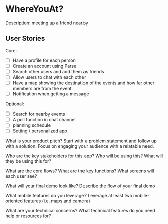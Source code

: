 # WhereYouAt?

Description:
meeting up a friend nearby                                                                       

## User Stories

Core:
- [ ] Have a profile for each person
- [ ] Create an account using Parse
- [ ] Search other users and add them as friends
- [ ] Allow users to chat with each other
- [ ] Have a map showing the destination of the events and how far other members are from the event
- [ ] Notification when getting a message

Optional:
- [ ] Search for nearby events
- [ ] A poll function in chat channel
- [ ] planning schedule
- [ ] Setting / personalized app

What is your product pitch?
Start with a problem statement and follow up with a solution.
Focus on engaging your audience with a relatable need.

Who are the key stakeholders for this app?
Who will be using this?
What will they be using this for?

What are the core flows?
What are the key functions?
What screens will each user see?

What will your final demo look like?
Describe the flow of your final demo

What mobile features do you leverage?
Leverage at least two mobile-oriented features (i.e. maps and camera)

What are your technical concerns?
What technical features do you need help or resources for?
